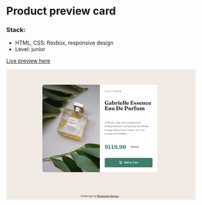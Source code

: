 # Product preview card

### Stack:

- HTML, CSS: flexbox, responsive design
- Level: junior

[Live preview here](https://anka1010.github.io/1-product-preview-card-frontend-mentor/)

![Preview](images/preview.jpg)
